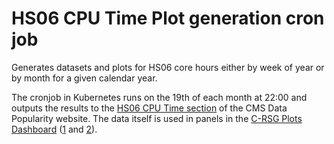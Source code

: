# HS06 CPU Time Plot generation cron job

Generates datasets and plots for HS06 core hours either by week of year or by month for a given calendar year.

The cronjob in Kubernetes runs on the 19th of each month at 22:00 and outputs the results to the [HS06 CPU Time section](https://cmsdatapop.web.cern.ch/cmsdatapop/hs06cputime/) of the CMS Data Popularity website. The data itself is used in panels in the  [C-RSG Plots Dashboard](https://monit-grafana.cern.ch/goto/3H4qew9Hg?orgId=11) ([1](https://monit-grafana.cern.ch/goto/SW_9eQrNg?orgId=11) and [2](https://monit-grafana.cern.ch/goto/COTgR_9HR?orgId=11)).
